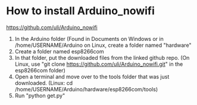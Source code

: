 # How to install Arduino_nowifi
https://github.com/uli/Arduino_nowifi

1. In the Arduino folder (Found in Documents on Windows or in /home/USERNAME/Arduino on Linux, create a folder named "hardware"
2. Create a folder named esp8266com
3. In that folder, put the downloaded files from the linked github repo. (On Linux, use "git clone https://github.com/uli/Arduino_nowifi.git" in the esp8266com folder)
4. Open a terminal and move over to the tools folder that was just downloaded. (Linux: cd /home/USERNAME/Arduino/hardware/esp8266com/tools)
5. Run "python get.py"
